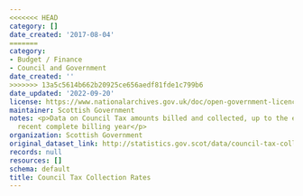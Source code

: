 ```yaml
---
<<<<<<< HEAD
category: []
date_created: '2017-08-04'
=======
category:
- Budget / Finance
- Council and Government
date_created: ''
>>>>>>> 13a5c5614b662b20925ce656aedf81fde1c799b6
date_updated: '2022-09-20'
license: https://www.nationalarchives.gov.uk/doc/open-government-licence/version/3/
maintainer: Scottish Government
notes: <p>Data on Council Tax amounts billed and collected, up to the end of the most
  recent complete billing year</p>
organization: Scottish Government
original_dataset_link: http://statistics.gov.scot/data/council-tax-collection-rates
records: null
resources: []
schema: default
title: Council Tax Collection Rates
---
```

